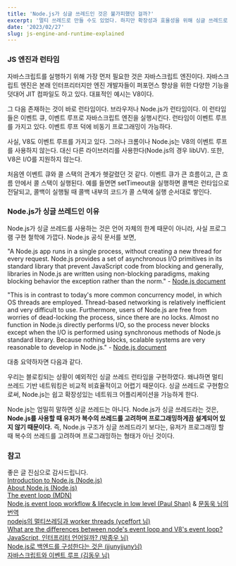 ```yaml
---
title: 'Node.js가 싱글 쓰레드인 것은 불가피했던 걸까?'
excerpt: '멀티 쓰레드로 만들 수도 있었다. 하지만 확장성과 효율성을 위해 싱글 쓰레드로 만들었다.'
date: '2023/02/27'
slug: js-engine-and-runtime-explained
---
```


### JS 엔진과 런타임

자바스크립트를 실행하기 위해 가장 먼저 필요한 것은 자바스크립트 엔진이다. 자바스크립트 엔진은 본래 인터프리터지만 엔진 개발자들이 퍼포먼스 향상을 위한 다양한 기능을 덧대어 JIT 컴파일도 하고 있다. 대표적인 예시는 V8이다.

그 다음 존재하는 것이 바로 런타임이다. 브라우저나 Node.js가 런타임이다. 이 런타임들은 이벤트 큐, 이벤트 루프로 자바스크립트 엔진을 실행시킨다. 런타임이 이벤트 루프를 가지고 있다. 이벤트 루프 덕에 비동기 프로그래밍이 가능하다.

사실, V8도 이벤트 루프를 가지고 있다. 그러나 크롬이나 Node.js는 V8의 이벤트 루프를 사용하지 않는다. 대신 다른 라이브러리를 사용한다(Node.js의 경우 libUV). 또한, V8은 I/O를 지원하지 않는다.

처음엔 이벤트 큐와 콜 스택의 관계가 헷갈렸던 것 같다. 이벤트 큐가 큰 흐름이고, 큰 흐름 안에서 콜 스택이 실행된다. 예를 들면면 setTimeout을 실행하면 콜백은 런타임으로 전달되고, 콜백이 실행될 때 콜백 내부의 코드가 콜 스택에 실행 순서대로 쌓인다.

### Node.js가 싱글 쓰레드인 이유

Node.js가 싱글 쓰레드를 사용하는 것은 언어 자체의 한계 때문이 아니라, 사실 프로그램 구현 철학에 가깝다. Node.js 공식 문서를 보면,

"A Node.js app runs in a single process, without creating a new thread for every request. Node.js provides a set of asynchronous I/O primitives in its standard library that prevent JavaScript code from blocking and generally, libraries in Node.js are written using non-blocking paradigms, making blocking behavior the exception rather than the norm." - [Node.js document](https://nodejs.dev/en/learn/introduction-to-nodejs/)

"This is in contrast to today's more common concurrency model, in which OS threads are employed. Thread-based networking is relatively inefficient and very difficult to use. Furthermore, users of Node.js are free from worries of dead-locking the process, since there are no locks. Almost no function in Node.js directly performs I/O, so the process never blocks except when the I/O is performed using synchronous methods of Node.js standard library. Because nothing blocks, scalable systems are very reasonable to develop in Node.js." - [Node.js document](https://nodejs.org/en/about/)

대충 요약하자면 다음과 같다.

우리는 블로킹되는 상황이 예외적인 싱글 쓰레드 런타임을 구현하였다. 왜냐하면 멀티 쓰레드 기반 네트워킹은 비교적 비효율적이고 어렵기 때문이다. 싱글 쓰레드로 구현함으로써, Node.js는 쉽고 확장성있는 네트워크 어플리케이션을 가능하게 한다.

Node.js는 엄밀히 말하면 싱글 쓰레드는 아니다. Node.js가 싱글 쓰레드라는 것은, **Node.js를 사용할 때 유저가 복수의 쓰레드를 고려하며 프로그래밍하게끔 설계되어 있지 않기 때문이다.** 즉, Node.js 구조가 싱글 쓰레드라기 보다는, 유저가 프로그래밍 할 때 복수의 쓰레드를 고려하며 프로그래밍하는 형태가 아닌 것이다.

### 참고

좋은 글 진심으로 감사드립니다.  
[Introduction to Node.js (Node.js)](https://nodejs.dev/en/learn/introduction-to-nodejs/)  
[About Node.js (Node.js)](https://nodejs.org/en/about/)  
[The event loop (MDN)](https://developer.mozilla.org/en-US/docs/Web/JavaScript/EventLoop)  
[Node.js event loop workflow & lifecycle in low level (Paul Shan)](https://www.voidcanvas.com/nodejs-event-loop/) & [문동욱 님의 번역](https://evan-moon.github.io/2019/08/01/nodejs-event-loop-workflow/#%EC%9D%B4%EB%B2%A4%ED%8A%B8-%EB%A3%A8%ED%94%84%EB%8A%94-%EC%9E%90%EB%B0%94%EC%8A%A4%ED%81%AC%EB%A6%BD%ED%8A%B8-%EC%97%94%EC%A7%84-%EB%82%B4%EB%B6%80%EC%97%90-%EC%9E%88%EB%8B%A4)  
[nodejs의 멀티쓰레딩과 worker threads (yceffort 님)](https://yceffort.kr/2021/04/nodejs-multithreading-worker-threads)  
[What are the differences between node's event loop and V8's event loop?](https://www.reddit.com/r/node/comments/cluorc/what_are_the_differences_between_nodes_event_loop/)  
[JavaScript, 인터프리터 언어일까? (박종우 님)](https://www.oowgnoj.dev/review/advanced-js-1)  
[Node.js로 백엔드를 구성한다는 것은 (jjunyjjuny님)](https://velog.io/@jjunyjjuny/%EB%B0%B1%EC%97%94%EB%93%9C%EB%8A%94-%EC%B2%98%EC%9D%8C%EC%9D%B4%EB%9D%BC..-2.-Node.js%EB%A1%9C-%EB%B0%B1%EC%97%94%EB%93%9C%EB%A5%BC-%EA%B5%AC%EC%84%B1%ED%95%9C%EB%8B%A4%EB%8A%94-%EA%B2%83%EC%9D%80)  
[자바스크립트와 이벤트 루프 (김동우 님)](https://meetup.nhncloud.com/posts/89)
